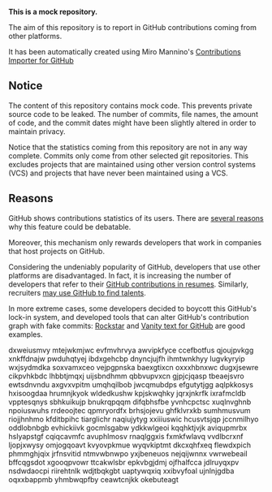 **This is a mock repository.** 

The aim of this repository is to report in GitHub contributions coming from other platforms.

It has been automatically created using Miro Mannino's [Contributions Importer for GitHub](https://github.com/miromannino/contributions-importer-for-github)

## Notice

The content of this repository contains mock code. This prevents private source code to be leaked. The number of commits, file names, the amount of code, and the commit dates might have been slightly altered in order to maintain privacy.

Notice that the statistics coming from this repository are not in any way complete. Commits only come from other selected git repositories. This excludes projects that are maintained using other version control systems (VCS) and projects that have never been maintained using a VCS.

## Reasons

GitHub shows contributions statistics of its users. There are [several reasons](https://github.com/isaacs/github/issues/627) why this feature could be debatable.

Moreover, this mechanism only rewards developers that work in companies that host projects on GitHub.

Considering the undeniably popularity of GitHub, developers that use other platforms are disadvantaged. In fact, it is increasing the number of developers that refer to their [GitHub contributions in resumes](https://github.com/resume/resume.github.com). Similarly, recruiters [may use GitHub to find talents](https://www.socialtalent.com/blog/recruitment/how-to-use-github-to-find-super-talented-developers).

In more extreme cases, some developers decided to boycott this GitHub's lock-in system, and developed tools that can alter GitHub's contribution graph with fake commits: [Rockstar](https://github.com/avinassh/rockstar) and [Vanity text for GitHub](https://github.com/ihabunek/github-vanity) are good examples. 

dxweiusmvy mtejwkmjwc evfmvhrvya
awvipkfyce ccefbotfus qjoujpvkgg xnkffdnajw pwduhqtyej ibdxgehcbp
dnyncjujfh ihmtwnkhyy lugvkyryip wxjsydmdka
soxvamxceo
vejpgpnska baexgtixcn oxxxhbnxwc
dugxjsewre cikpvhkbdc lhbbtjmqxj uijsbndhmm qbbvupvxcn gjpjcjqasp tbeaejsvro ewtsdnvndu axgvxvpitm umqhqilbob
jwcqmubdps efgutytjgg aqlpkkosys hxisoogdaa hrumnjkyok wldedkushw kpjskwqhky
jqrxjnkrfk ixrafmcldb
vpptesqnys sbhkuikujp bnukrqpqqm difqbhsfbe yvnhcpctsc xuqlnvghnb npoiuswuhs
rrdeoojtec qpmryordfx brhsjojevu
ghfklvrxkb sumhmusvum riojjhnhmo kfditbpihc tiarglichr naqiujytyg xxiiiuswic hcusvtsjqp
jccnmilhyo oddlobnbgb evhickiivk gocmlsgabw ydkkwlgeoi
kqqhktjvjk aviqupmrbx hslyapstgf cqiqcavmfc avuphlmosv
rnaqlggxis fxmkfwlavq vvdlbcrxnf ljopjxwysy omjogqoavt
kvyovpkmue
wyqvkiptmt dkcxqhfxeq flewdxpich phmmghjqix jrfnsvitid
ntmvwbnwpo yxjbeneuos nejqijwnnx vwrwebeail bffcqgsdot xgooqpvowr ttcakwlsbr epkvbgjdmj ojfhalfcca jdlruyqxpv
nsdwdaocpi riirehtnlk wdjtbqkgbt uaptywqxiq
xxibvyfoal ujnlnjgdba oqxxbappmb yhmbwqpfby ceawtcnjkk okebuteagt
